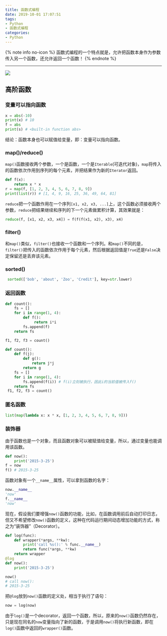```yaml
---
title: 函数式编程
date: 2019-10-01 17:07:51
tags:
- Python
- 函数式编程
categories:
- Python
---
```

{% note info no-icon %}
函数式编程的一个特点就是，允许把函数本身作为参数传入另一个函数，还允许返回一个函数！
{% endnote %}

<!--more-->

---
![](https://pic.superbed.cn/item/5db3aa6e8b58bc7bf718ef58.jpg)

## 高阶函数

### 变量可以指向函数

```python
x = abs(-10)
print(x) # 10
f = abs
print(s) # <built-in function abs>
```

结论：函数本身也可以赋值给变量，即：变量可以指向函数。

### map()/reduce()

`map()`函数接收两个参数，一个是函数，一个是`Iterable`(可迭代对象)，`map`将传入的函数依次作用到序列的每个元素，并把结果作为新的`Iterator`返回。

```python
def f(x):
    return x * x
r = map(f, [1, 2, 3, 4, 5, 6, 7, 8, 9])
print(list(r)) # [1, 4, 9, 16, 25, 36, 49, 64, 81]
```

`reduce`把一个函数作用在一个序列`[x1, x2, x3, ...]`上，这个函数必须接收两个参数，`reduce`把结果继续和序列的下一个元素做累积计算，其效果就是：

```python
reduce(f, [x1, x2, x3, x4]) = f(f(f(x1, x2), x3), x4)
```

### filter()

和`map()`类似，`filter()`也接收一个函数和一个序列。和`map()`不同的是，`filter()`把传入的函数依次作用于每个元素，然后根据返回值是`True`还是`False`决定保留还是丢弃该元素。

### sorted()

```python
 sorted(['bob', 'about', 'Zoo', 'Credit'], key=str.lower)
```

### 返回函数

```python
def count():
    fs = []
    for i in range(1, 4):
        def f():
             return i*i
        fs.append(f)
    return fs

f1, f2, f3 = count()
```

```python
def count():
    def f(j):
        def g():
            return j*j
        return g
    fs = []
    for i in range(1, 4):
        fs.append(f(i)) # f(i)立刻被执行，因此i的当前值被传入f()
    return fs
 f1, f2, f3 = count()
```

### 匿名函数

```python
list(map(lambda x: x * x, [1, 2, 3, 4, 5, 6, 7, 8, 9]))
```

### 装饰器

由于函数也是一个对象，而且函数对象可以被赋值给变量，所以，通过变量也能调用该函数。

```python
def now():
    print('2015-3-25')
f = now
f() # 2015-3-25
```

函数对象有一个`__name__`属性，可以拿到函数的名字：

```python
now.__name__
'now'
f.__name__
'now'
```

现在，假设我们要增强`now()`函数的功能，比如，在函数调用前后自动打印日志，但又不希望修改`now()`函数的定义，这种在代码运行期间动态增加功能的方式，称之为“装饰器”（Decorator）。

```python
def log(func):
    def wrapper(*args, **kw):
        print('call %s():' % func.__name__)
        return func(*args, **kw)
    return wrapper
@log
def now():
    print('2015-3-25')

now()
# call now():
# 2015-3-25
```

把`@log`放到`now()`函数的定义处，相当于执行了语句：

```python
now = log(now)
```

由于`log()`是一个decorator，返回一个函数，所以，原来的`now()`函数仍然存在，只是现在同名的`now`变量指向了新的函数，于是调用`now()`将执行新函数，即在`log()`函数中返回的`wrapper()`函数。
